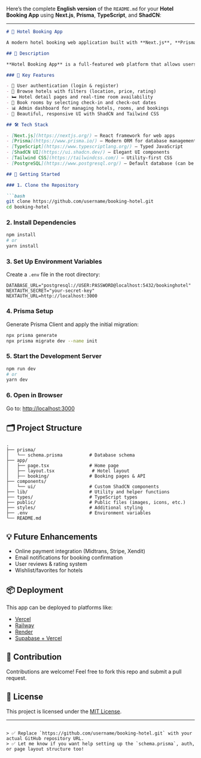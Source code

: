Here’s the complete **English version** of the `README.md` for your **Hotel Booking App** using **Next.js**, **Prisma**, **TypeScript**, and **ShadCN**:

---

````markdown
# 🏨 Hotel Booking App

A modern hotel booking web application built with **Next.js**, **Prisma**, **TypeScript**, and **ShadCN UI**.

## 📄 Description

**Hotel Booking App** is a full-featured web platform that allows users to search, book, and manage hotel room reservations. It is built using a modern tech stack and provides a clean, responsive UI.

### 🎯 Key Features

- 🔐 User authentication (login & register)
- 🏨 Browse hotels with filters (location, price, rating)
- 🛏️ Hotel detail pages and real-time room availability
- 📅 Book rooms by selecting check-in and check-out dates
- 📊 Admin dashboard for managing hotels, rooms, and bookings
- 💅 Beautiful, responsive UI with ShadCN and Tailwind CSS

## 🛠️ Tech Stack

- [Next.js](https://nextjs.org/) – React framework for web apps
- [Prisma](https://www.prisma.io/) – Modern ORM for database management
- [TypeScript](https://www.typescriptlang.org/) – Typed JavaScript
- [ShadCN UI](https://ui.shadcn.dev/) – Elegant UI components
- [Tailwind CSS](https://tailwindcss.com/) – Utility-first CSS
- [PostgreSQL](https://www.postgresql.org/) – Default database (can be replaced with MySQL or SQLite)

## 🚀 Getting Started

### 1. Clone the Repository

```bash
git clone https://github.com/username/booking-hotel.git
cd booking-hotel
````

### 2. Install Dependencies

```bash
npm install
# or
yarn install
```

### 3. Set Up Environment Variables

Create a `.env` file in the root directory:

```env
DATABASE_URL="postgresql://USER:PASSWORD@localhost:5432/bookinghotel"
NEXTAUTH_SECRET="your-secret-key"
NEXTAUTH_URL=http://localhost:3000
```

### 4. Prisma Setup

Generate Prisma Client and apply the initial migration:

```bash
npx prisma generate
npx prisma migrate dev --name init
```

### 5. Start the Development Server

```bash
npm run dev
# or
yarn dev
```

### 6. Open in Browser

Go to: [http://localhost:3000](http://localhost:3000)

## 🗂️ Project Structure

```
.
├── prisma/
│   └── schema.prisma          # Database schema
├── app/
│   ├── page.tsx               # Home page
│   ├── layout.tsx              # Hotel layout
│   ├── booking/               # Booking pages & API
├── components/
│   └── ui/                    # Custom ShadCN components
├── lib/                       # Utility and helper functions
├── types/                     # TypeScript types
├── public/                    # Public files (images, icons, etc.)
├── styles/                    # Additional styling
├── .env                       # Environment variables
└── README.md
```

## 💡 Future Enhancements

* Online payment integration (Midtrans, Stripe, Xendit)
* Email notifications for booking confirmation
* User reviews & rating system
* Wishlist/favorites for hotels

## 📦 Deployment

This app can be deployed to platforms like:

* [Vercel](https://vercel.com/)
* [Railway](https://railway.app/)
* [Render](https://render.com/)
* [Supabase + Vercel](https://supabase.com/)

## 🤝 Contribution

Contributions are welcome! Feel free to fork this repo and submit a pull request.

## 📄 License

This project is licensed under the [MIT License](LICENSE).

---

```

> ✅ Replace `https://github.com/username/booking-hotel.git` with your actual GitHub repository URL.  
> ✅ Let me know if you want help setting up the `schema.prisma`, auth, or page layout structure too!
```
